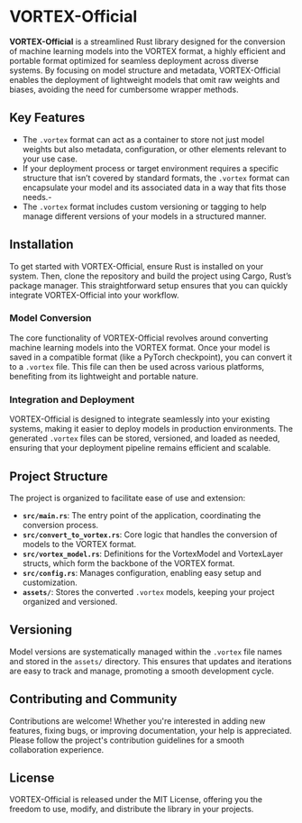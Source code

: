 # VORTEX-Official

**VORTEX-Official** is a streamlined Rust library designed for the conversion of machine learning models into the VORTEX format, a highly efficient and portable format optimized for seamless deployment across diverse systems. By focusing on model structure and metadata, VORTEX-Official enables the deployment of lightweight models that omit raw weights and biases, avoiding the need for cumbersome wrapper methods.

## Key Features

- The `.vortex` format can act as a container to store not just model weights but also metadata, configuration, or other elements relevant to your use case.
- If your deployment process or target environment requires a specific structure that isn’t covered by standard formats, the `.vortex` format can encapsulate your model and its associated data in a way that fits those needs.-
- The `.vortex` format includes custom versioning or tagging to help manage different versions of your models in a structured manner.

## Installation

To get started with VORTEX-Official, ensure Rust is installed on your system. Then, clone the repository and build the project using Cargo, Rust’s package manager. This straightforward setup ensures that you can quickly integrate VORTEX-Official into your workflow.

### Model Conversion

The core functionality of VORTEX-Official revolves around converting machine learning models into the VORTEX format. Once your model is saved in a compatible format (like a PyTorch checkpoint), you can convert it to a `.vortex` file. This file can then be used across various platforms, benefiting from its lightweight and portable nature.

### Integration and Deployment

VORTEX-Official is designed to integrate seamlessly into your existing systems, making it easier to deploy models in production environments. The generated `.vortex` files can be stored, versioned, and loaded as needed, ensuring that your deployment pipeline remains efficient and scalable.

## Project Structure

The project is organized to facilitate ease of use and extension:

- **`src/main.rs`**: The entry point of the application, coordinating the conversion process.
- **`src/convert_to_vortex.rs`**: Core logic that handles the conversion of models to the VORTEX format.
- **`src/vortex_model.rs`**: Definitions for the VortexModel and VortexLayer structs, which form the backbone of the VORTEX format.
- **`src/config.rs`**: Manages configuration, enabling easy setup and customization.
- **`assets/`**: Stores the converted `.vortex` models, keeping your project organized and versioned.

## Versioning

Model versions are systematically managed within the `.vortex` file names and stored in the `assets/` directory. This ensures that updates and iterations are easy to track and manage, promoting a smooth development cycle.

## Contributing and Community

Contributions are welcome! Whether you're interested in adding new features, fixing bugs, or improving documentation, your help is appreciated. Please follow the project's contribution guidelines for a smooth collaboration experience.

## License

VORTEX-Official is released under the MIT License, offering you the freedom to use, modify, and distribute the library in your projects.
